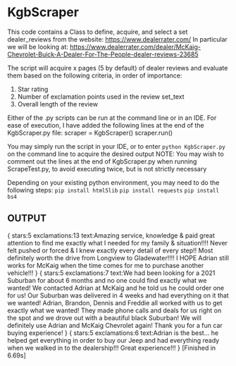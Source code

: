 # KgbScraper

This code contains a Class to define, acquire, and select a set dealer_reviews
from the website: https://www.dealerrater.com/
In particular we will be looking at:
https://www.dealerrater.com/dealer/McKaig-Chevrolet-Buick-A-Dealer-For-The-People-dealer-reviews-23685

The script will acquire x pages (5 by default) of dealer reviews and evaluate them based on the following criteria, in order of importance:
  1.  Star rating
  2.  Number of exclamation points used in the review set_text
  3.  Overall length of the review

Either of the .py scripts can be run at the command line or in an IDE.
For ease of execution, I have added the following lines at the end of the KgbScraper.py file:
  scraper = KgbScraper()
  scraper.run()

You may simply run the script in your IDE, or to enter `python KgbScraper.py` on the command line to acquire the desired output
NOTE: You may wish to comment out the lines at the end of KgbScraper.py when running ScrapeTest.py, to avoid executing twice, but is not strictly necessary


Depending on your existing python environment, you may need to do the following steps:
  `pip install html5lib`
  `pip install requests`
  `pip install bs4`


OUTPUT
-----------------------
{
stars:5
exclamations:13
text:Amazing service, knowledge & paid great attention to find me exactly what I needed for my family & situation!!!! Never felt pushed or forced & I knew exactly every detail of every step!! Most definitely worth the drive from Longview to Gladewater!!!! I HOPE Adrian still works for McKaig when the time comes for me to purchase another vehicle!!!
}
{
stars:5
exclamations:7
text:We had been looking for a 2021 Suburban for about 6 months and no one could find exactly what we wanted! We contacted Adrian at McKaig and he told us he could order one for us! Our Suburban was delivered in 4 weeks and had everything on it that we wanted! Adrian, Brandon, Dennis and Freddie all worked with us to get exactly what we wanted! They made phone calls and deals for us right on the spot and we drove out with a beautiful black Suburban! We will definitely use Adrian and McKaig Chevrolet again! Thank you for a fun car buying experience!
}
{
stars:5
exclamations:6
text:Adrian is the best… he helped get everything in order to buy our Jeep and had everything ready when we walked in to the dealership!!! Great experience!!!
}
[Finished in 6.69s]
